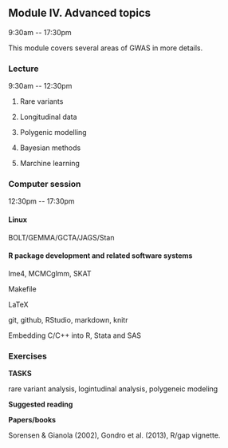 ## Module IV. Advanced topics

9:30am -- 17:30pm

This module covers several areas of GWAS in more details.

### Lecture

9:30am -- 12:30pm

1. Rare variants

2. Longitudinal data

3. Polygenic modelling

4. Bayesian methods

5. Marchine learning

### Computer session

12:30pm -- 17:30pm

#### Linux

BOLT/GEMMA/GCTA/JAGS/Stan

#### R package development and related software systems

lme4, MCMCglmm, SKAT

Makefile

LaTeX

git, github, RStudio, markdown, knitr

Embedding C/C++ into R, Stata and SAS
 
### Exercises

**TASKS**

rare variant analysis, logintudinal analysis, polygeneic modeling

**Suggested reading**

**Papers/books**

Sorensen & Gianola (2002), Gondro et al. (2013), R/gap vignette.
